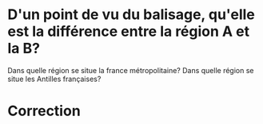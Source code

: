 # D'un point de vu du balisage, qu'elle est la différence entre la région A et la B?
Dans quelle région se situe la france métropolitaine?
Dans quelle région se situe les Antilles françaises?

# Correction

